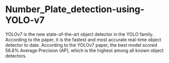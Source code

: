 # Number_Plate_detection-using-YOLO-v7
YOLOv7 is the new state-of-the-art object detector in the YOLO family. According to the paper, it is the fastest and most accurate real-time object detector to date. According to the YOLOv7 paper, the best model scored 56.8% Average Precision (AP), which is the highest among all known object detectors.
